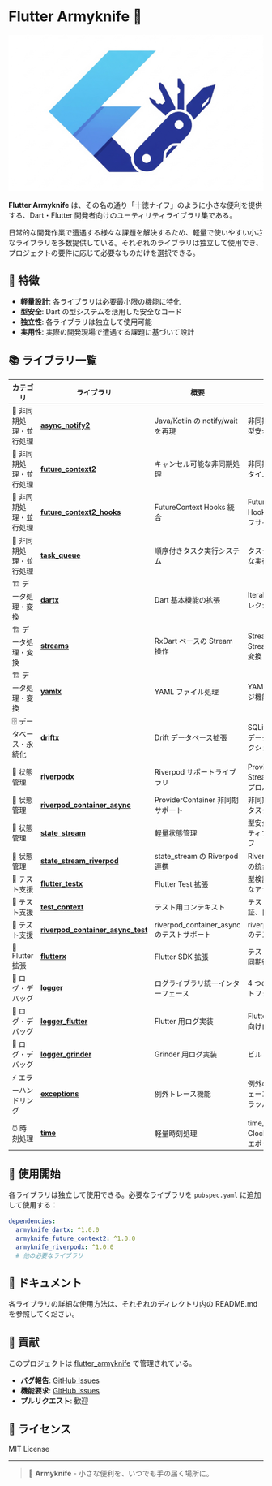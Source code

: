 # Flutter Armyknife 🔧

![Flutter Armyknife](./docs/res/armyknife_logo.png)

**Flutter Armyknife** は、その名の通り「十徳ナイフ」のように小さな便利を提供する、Dart・Flutter 開発者向けのユーティリティライブラリ集である。

日常的な開発作業で遭遇する様々な課題を解決するため、軽量で使いやすい小さなライブラリを多数提供している。それぞれのライブラリは独立して使用でき、プロジェクトの要件に応じて必要なものだけを選択できる。

## 🌟 特徴

- **軽量設計**: 各ライブラリは必要最小限の機能に特化
- **型安全**: Dart の型システムを活用した安全なコード
- **独立性**: 各ライブラリは独立して使用可能
- **実用性**: 実際の開発現場で遭遇する課題に基づいて設計

## 📚 ライブラリ一覧

| カテゴリ | ライブラリ | 概要 | 主な機能 |
|---------|-----------|------|----------|
| 🔄 非同期処理・並行処理 | **[async_notify2](./async_notify2/)** | Java/Kotlin の notify/wait を再現 | 非同期処理の待ち合わせ、型安全な値の送受信 |
| 🔄 非同期処理・並行処理 | **[future_context2](./future_context2/)** | キャンセル可能な非同期処理 | 非同期処理のキャンセル、タイムアウト、階層管理 |
| 🔄 非同期処理・並行処理 | **[future_context2_hooks](./future_context2_hooks/)** | FutureContext Hooks 統合 | FutureContext の Flutter Hooks 統合、Widget ライフサイクル連携 |
| 🔄 非同期処理・並行処理 | **[task_queue](./task_queue/)** | 順序付きタスク実行システム | タスクの順番保証、同期的な実行制御 |
| 🏗️ データ処理・変換 | **[dartx](./dartx/)** | Dart 基本機能の拡張 | Iterable 拡張、型判定、コレクション構築 |
| 🏗️ データ処理・変換 | **[streams](./streams/)** | RxDart ベースの Stream 操作 | Stream 結合、生成型 Stream、Future-Stream 変換 |
| 🏗️ データ処理・変換 | **[yamlx](./yamlx/)** | YAML ファイル処理 | YAML の Map 変換、マージ機能、パス指定取得 |
| 🗄️ データベース・永続化 | **[driftx](./driftx/)** | Drift データベース拡張 | SQLite 結果コード、複数データベース同時トランザクション |
| 🎯 状態管理 | **[riverpodx](./riverpodx/)** | Riverpod サポートライブラリ | ProviderContainer 構築、Stream フック、リスト型プロパティ |
| 🎯 状態管理 | **[riverpod_container_async](./riverpod_container_async/)** | ProviderContainer 非同期サポート | 非同期初期化・削除処理、タスクキュー管理 |
| 🎯 状態管理 | **[state_stream](./state_stream/)** | 軽量状態管理 | 型安全な状態管理、リアクティブ更新、スレッドセーフ |
| 🎯 状態管理 | **[state_stream_riverpod](./state_stream_riverpod/)** | state_stream の Riverpod 連携 | Riverpod プロバイダーとの統合 |
| 🧪 テスト支援 | **[flutter_testx](./flutter_testx/)** | Flutter Test 拡張 | 型検証とキャスト、型安全なアサーション |
| 🧪 テスト支援 | **[test_context](./test_context/)** | テスト用コンテキスト | テスト毎のインスタンス保証、自動クリーンアップ |
| 🧪 テスト支援 | **[riverpod_container_async_test](./riverpod_container_async_test/)** | riverpod_container_async のテストサポート | riverpod_container_async のテスト機能 |
| 🔧 Flutter 拡張 | **[flutterx](./flutterx/)** | Flutter SDK 拡張 | テスト環境判定、フレーム同期待機 |
| 📝 ログ・デバッグ | **[logger](./logger/)** | ログライブラリ統一インターフェース | 4 つのログレベル、プラットフォーム非依存 |
| 📝 ログ・デバッグ | **[logger_flutter](./logger_flutter/)** | Flutter 用ログ実装 | Flutter アプリケーション向けログ出力 |
| 📝 ログ・デバッグ | **[logger_grinder](./logger_grinder/)** | Grinder 用ログ実装 | ビルドツール向けログ出力 |
| ⚡ エラーハンドリング | **[exceptions](./exceptions/)** | 例外トレース機能 | 例外のアンラップ、例外チェーン検索、カスタムアンラッパー |
| ⏰ 時刻処理 | **[time](./time/)** | 軽量時刻処理 | time_machine ラッパー、Clock デリゲート、Unix エポック |

## 🚀 使用開始

各ライブラリは独立して使用できる。必要なライブラリを `pubspec.yaml` に追加して使用する：

```yaml
dependencies:
  armyknife_dartx: ^1.0.0
  armyknife_future_context2: ^1.0.0
  armyknife_riverpodx: ^1.0.0
  # 他の必要なライブラリ
```

## 📖 ドキュメント

各ライブラリの詳細な使用方法は、それぞれのディレクトリ内の README.md を参照してください。

## 🤝 貢献

このプロジェクトは [flutter_armyknife](https://github.com/eaglesakura/flutter_armyknife) で管理されている。

- **バグ報告**: [GitHub Issues](https://github.com/eaglesakura/flutter_armyknife/issues)
- **機能要求**: [GitHub Issues](https://github.com/eaglesakura/flutter_armyknife/issues)
- **プルリクエスト**: 歓迎

## 📄 ライセンス

MIT License

---

> 🔧 **Armyknife** - 小さな便利を、いつでも手の届く場所に。
